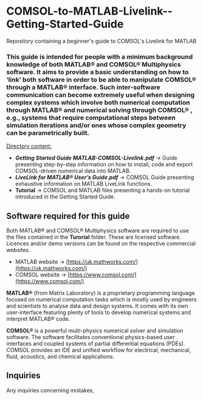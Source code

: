 # COMSOL-to-MATLAB-Livelink--Getting-Started-Guide
Repository containing a beginner's guide to COMSOL's Livelink for MATLAB

### This guide is intended for people with a minimum background knowledge of both MATLAB® and COMSOL® Multiphysics software. It aims to provide a basic understanding on how to ‘link’ both software in order to be able to manipulate COMSOL® through a MATLAB® interface. Such inter-software communication can become extremely useful when designing complex systems which involve both numerical computation through MATLAB® and numerical solving through COMSOL® , e.g., systems that require computational steps between simulation iterations and/or ones whose complex geometry can be parametrically built.

<ins>Directory content:</ins>

* **_Getting Started Guide MATLAB-COMSOL-Livelink.pdf_** $\rightarrow$ Guide presenting step-by-step information on how to install, code and export COMSOL-driven numerical data into MATLAB.
* **_LiveLink for MATLAB® User’s Guide.pdf_** $\rightarrow$ COMSOL Guide presenting exhaustive information on MATLAB LiveLink functions.
* **Tutorial** $\rightarrow$ COMSOL and MATLAB files presenting a hands-on tutorial introduced in the Getting Started Guide.

## Software required for this guide

Both MATLAB® and COMSOL® Multiphysics software are required to use the files contained in the **Turorial** folder. These are licensed software. Licences and/or demo versions can be found on the respective commercial websites. 

* MATLAB website $\rightarrow$ [https://uk.mathworks.com/](https://uk.mathworks.com/)
* COMSOL website $\rightarrow$ [https://www.comsol.com/](https://www.comsol.com/)

**MATLAB®** (from Matrix Laboratory) is a proprietary programming language focused on numerical computation tasks which is mostly used by engineers and
scientists to analyse data and design systems. It comes with its own user-interface featuring plenty of tools to develop numerical systems and interpret
MATLAB® code.

**COMSOL®** is a powerful multi-physics numerical solver and simulation software. The software facilitates conventional physics-based user interfaces and coupled systems of partial differential equations (PDEs). COMSOL provides an IDE and unified workflow for electrical, mechanical, fluid, acoustics, and chemical applications.

## Inquiries

Any inquiries concerning mistakes, 

